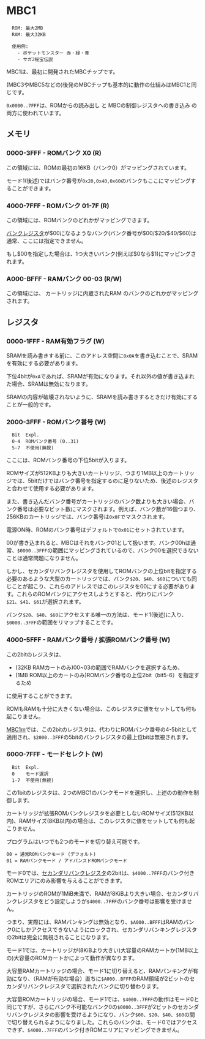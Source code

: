 # MBC1

```
  ROM: 最大2MB
  RAM: 最大32KB

  使用例:
    - ポケットモンスター 赤・緑・青
    - サガ2秘宝伝説
```

MBC1は、最初に開発されたMBCチップです。

(MBC3やMBC5などの)後発のMBCチップも基本的に動作の仕組みはMBC1と同じです。

`0x0000..7FFF`は、ROMからの読み出し と MBCの制御レジスタへの書き込み の両方に使われています。

## メモリ

### 0000-3FFF - ROMバンク X0 (R)

この領域には、ROMの最初の16KB（バンク0）がマッピングされています。

モード1(後述)ではバンク番号が`0x20,0x40,0x60`のバンクもここにマッピングすることができます。

### 4000-7FFF - ROMバンク 01-7F (R)

この領域には、ROMバンクのどれかがマッピングできます。

[バンクレジスタ](#2000-3fff---romバンク番号-w)が\$00になるようなバンク(バンク番号が\$00/\$20/\$40/\$60)は通常、ここには指定できません。

もし\$00を指定した場合は、1つ大きいバンク(例えば\$0なら\$1)にマッピングされます。

### A000-BFFF - RAMバンク 00-03 (R/W)

この領域には、 カートリッジに内蔵されたRAM のバンクのどれかがマッピングされます。

## レジスタ

### 0000-1FFF - RAM有効フラグ (W)

SRAMを読み書きする前に、このアドレス空間に`0x0A`を書き込むことで、SRAMを有効にする必要があります。

下位4bitが`0xA`であれば、SRAMが有効になります。それ以外の値が書き込まれた場合、SRAMは無効になります。

SRAMの内容が破壊されないように、SRAMを読み書きするときだけ有効にすることが一般的です。

### 2000-3FFF - ROMバンク番号 (W)

```
  Bit  Expl.
  0-4  ROMバンク番号 (0..31)
  5-7  不使用(無視)
```

ここには、ROMバンク番号の下位5bitが入ります。

ROMサイズが512KBよりも大きいカートリッジ、つまり1MB以上のカートリッジでは、5bitだけではバンク番号を指定するのに足りないため、後述のレジスタと合わせて使用する必要があります。

また、書き込んだバンク番号がカートリッジのバンク数よりも大きい場合、バンク番号は必要なビット数にマスクされます。例えば、バンク数が16個つまり、256KBのカートリッジでは、バンク番号は`0x0F`でマスクされます。

電源ON時、ROMのバンク番号はデフォルトで`0x01`にセットされています。

00が書き込まれると、MBCはそれをバンク01として扱います。バンク00hは通常、`$0000..3FFF`の範囲にマッピングされているので、バンク00を選択できないことは通常問題になりません。

しかし、セカンダリバンクレジスタを使用してROMバンクの上位bitを指定する必要のあるような大型のカートリッジでは、バンク`$20`、`$40`、`$60`についても同じことが起こり、これらのアドレスではこのレジスタを00にする必要があります。これらのROMバンクにアクセスしようとすると、代わりにバンク`$21`、`$41`、`$61`が選択されます。

バンク`$20`、`$40`、`$60`にアクセスする唯一の方法は、モード1(後述)に入り、`$0000..3FFF`の範囲をリマップすることです。

### 4000-5FFF - RAMバンク番号 / 拡張ROMバンク番号 (W)

この2bitのレジスタは、

- (32KB RAMカートのみ)00~03の範囲でRAMバンクを選択するため、
- (1MB ROM以上のカートのみ)ROMバンク番号の上位2bit（bit5-6）を指定するため

に使用することができます。

ROMもRAMも十分に大きくない場合は、このレジスタに値をセットしても何も起こりません。

[MBC1m](mbc1m.md#mbc1m)では、この2bitのレジスタは、代わりにROMバンク番号の4-5bitとして適用され、`$2000..3FFF`の5bitのバンクレジスタの最上位bitは無視されます。

### 6000-7FFF - モードセレクト (W)

```
  Bit  Expl.
  0    モード選択
  1-7  不使用(無視)
```

この1bitのレジスタは、2つのMBC1のバンクモードを選択し、上述のの動作を制御します。

カートリッジが拡張ROMバンクレジスタを必要としないROMサイズ(512KB以内)、RAMサイズ(8KB以内)の場合は、このレジスタに値をセットしても何も起こりません。

プログラムはいつでも2つのモードを切り替え可能です。

```
00 = 通常ROMバンクモード (デフォルト)
01 = RAMバンクモード / アドバンスドROMバンクモード
```

モード0では、[セカンダリバンクレジスタ](#4000-5fff---ramバンク番号--romバンク番号の上位bit-w)の2bitは、`$4000..7FFF`のバンク付きROMエリアにのみ影響を与えることができます。

カートリッジのROMが1MiB未満で、RAMが8KiBより大きい場合、セカンダリバンクレジスタをどう設定しようが`$4000..7FFF`のバンク番号は影響を受けません。

つまり、実際には、RAMバンキングは無効となり、`$A000..BFFF`はRAMのバンク0にしかアクセスできないようにロックされ、セカンダリバンキングレジスタの2bitは完全に無視されることになります。

モード1では、カートリッジが(8KiBより大きい)大容量のRAMカートか(1MB以上の)大容量のROMカートかによって動作が異なります。

大容量RAMカートリッジの場合、モード1に切り替えると、RAMバンキングが有効になり、（RAMが有効な場合）直ちに`$A000..BFFF`のRAM領域が2ビットのセカンダリバンクレジスタで選択されたバンクに切り替わります。

大容量ROMカートリッジの場合、モード1では、`$4000..7FFF`の動作はモード0と同じですが、さらにバンク不可能なバンク0の`$0000..3FFF`が2ビットのセカンダリバンクレジスタの影響を受けるようになり、バンク`$00`、`$20`、`$40`、`$60`の間で切り替えられるようになりました。これらのバンクは、モード0ではアクセスできず、`$4000..7FFF`のバンク付きROMエリアにマッピングできません。
